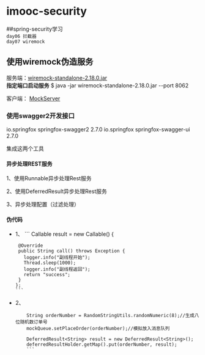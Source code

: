 # imooc-security
##spring-security学习</br>
`day06 拦截器`</br>
`day07 wiremock`</br>

## 使用wiremock伪造服务
服务端：[wiremock-standalone-2.18.0.jar](http://repo1.maven.org/maven2/com/github/tomakehurst/wiremock-standalone/2.18.0/wiremock-standalone-2.18.0.jar)</br>
**指定端口启动服务**
$ java -jar wiremock-standalone-2.18.0.jar --port 8062</br>

客户端：
[MockServer]()

### 使用swagger2开发接口</br>
<!-- https://mvnrepository.com/artifact/io.springfox/springfox-swagger2 -->
<dependency>
    <groupId>io.springfox</groupId>
    <artifactId>springfox-swagger2</artifactId>
    <version>2.7.0</version>
</dependency>

<!-- https://mvnrepository.com/artifact/io.springfox/springfox-swagger-ui -->
<dependency>
    <groupId>io.springfox</groupId>
    <artifactId>springfox-swagger-ui</artifactId>
    <version>2.7.0</version>
</dependency>

集成这两个工具

#### 异步处理REST服务</br>

1、使用Runnable异步处理Rest服务</br>

2、使用DeferredResult异步处理Rest服务</br>

3、异步处理配置（过滤处理）</br>

#### 伪代码</br>
  * 1、
        ``` 
        Callable<String> result = new Callable<String>() {

         @Override
         public String call() throws Exception {
           logger.info("副线程开始");
           Thread.sleep(1000);
           logger.info("副线程返回");
           return "success";
         }
        };
        ```
  * 2、
      ``` 
          String orderNumber = RandomStringUtils.randomNumeric(8);//生成八位随机数订单号
          mockQueue.setPlaceOrder(orderNumber);//模拟放入消息队列

          DeferredResult<String> result = new DeferredResult<String>();
          deferredResultHolder.getMap().put(orderNumber, result);
          ```
        

